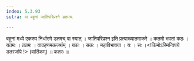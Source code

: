 ```yaml
---
index: 5.3.93
sutra: वा बहूनां जातिपरिप्रश्ने डतमच्

---
```

 बहूनां मध्ये एकस्य निर्धारणे डतमच् वा स्यात् । जातिपरिप्रश्न इति प्रत्याख्यातमाकरे । कतमो भवतां कठः । यतमः । ततमः । वाग्रहणमकजर्थम् । यकः । सकः । महाविभाषया । यः । सः ।<!किमोऽस्मिन्विषये डतरजपि !> (वार्तिकम्) ॥ कतरः ॥